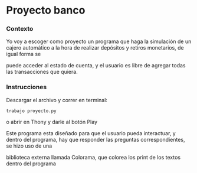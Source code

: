 # Proyecto banco

### Contexto

Yo voy a escoger como proyecto un programa que haga la simulación de un cajero automático a la hora de realizar depósitos y retiros monetarios, de igual forma se 

puede acceder al estado de cuenta, y el usuario es libre de agregar todas las transacciones que quiera.

### Instrucciones

Descargar el archivo y correr en terminal:

    trabajo proyecto.py
  
o abrir en Thony y darle al botón Play

Este programa esta diseñado para que el usuario pueda interactuar, y dentro del programa, hay que responder las preguntas correspondientes, se hizo uso de una 

biblioteca externa llamada Colorama, que colorea los print de los textos dentro del programa
